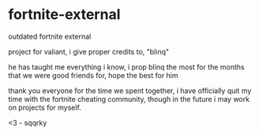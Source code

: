 # fortnite-external

outdated fortnite external

project for valiant, i give proper credits to, "blinq"

he has taught me everything i know, i prop blinq the most for the months that we were good friends for, hope the best for him

thank you everyone for the time we spent together, i have officially quit my time with the fortnite cheating community, though in the future i may work on projects for myself.

<3 - sqqrky
